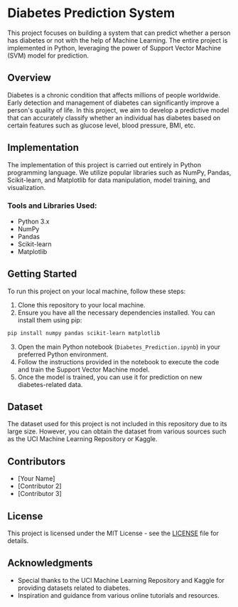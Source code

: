 # Diabetes Prediction System

This project focuses on building a system that can predict whether a person has diabetes or not with the help of Machine Learning. The entire project is implemented in Python, leveraging the power of Support Vector Machine (SVM) model for prediction.

## Overview

Diabetes is a chronic condition that affects millions of people worldwide. Early detection and management of diabetes can significantly improve a person's quality of life. In this project, we aim to develop a predictive model that can accurately classify whether an individual has diabetes based on certain features such as glucose level, blood pressure, BMI, etc.

## Implementation

The implementation of this project is carried out entirely in Python programming language. We utilize popular libraries such as NumPy, Pandas, Scikit-learn, and Matplotlib for data manipulation, model training, and visualization.

### Tools and Libraries Used:

- Python 3.x
- NumPy
- Pandas
- Scikit-learn
- Matplotlib

## Getting Started

To run this project on your local machine, follow these steps:

1. Clone this repository to your local machine.
2. Ensure you have all the necessary dependencies installed. You can install them using pip:

```bash
pip install numpy pandas scikit-learn matplotlib
```

3. Open the main Python notebook (`Diabetes_Prediction.ipynb`) in your preferred Python environment.
4. Follow the instructions provided in the notebook to execute the code and train the Support Vector Machine model.
5. Once the model is trained, you can use it for prediction on new diabetes-related data.

## Dataset

The dataset used for this project is not included in this repository due to its large size. However, you can obtain the dataset from various sources such as the UCI Machine Learning Repository or Kaggle.

## Contributors

- [Your Name]
- [Contributor 2]
- [Contributor 3]

## License

This project is licensed under the MIT License - see the [LICENSE](LICENSE) file for details.

## Acknowledgments

- Special thanks to the UCI Machine Learning Repository and Kaggle for providing datasets related to diabetes.
- Inspiration and guidance from various online tutorials and resources.
